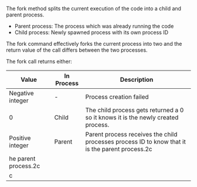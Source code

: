 The fork method splits the current execution of the code into a child and parent process.
- Parent process: The process which was already running the code
- Child process: Newly spawned process with its own process ID

The fork command effectively forks the current process into two and the return value of the call differs between the two processes.

The fork call returns either:

| Value            | In Process | Description                                                                                     |
| ---------------- | ---------- | ----------------------------------------------------------------------------------------------- |
| Negative integer | -          | Process creation failed                                                                         |
| 0                | Child      | The child process gets returned a 0 so it knows it is the newly created process.                |
| Positive integer | Parent     | Parent process receives the child processes process ID to know that it is the parent process.2c |
he parent process.2c |
c |

